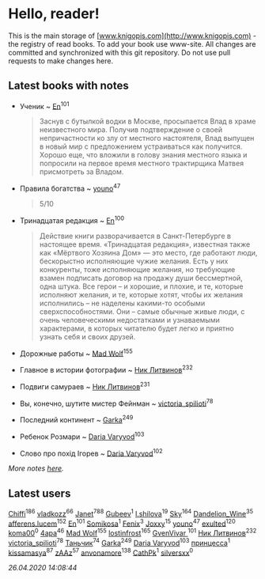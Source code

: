 # Hello, reader!
This is the main storage of [www.knigopis.com](http://www.knigopis.com) - the registry of read books.
To add your book use www-site. All changes are committed and synchronized with this git repository.
Do not use pull requests to make changes here.


## Latest books with notes
* Ученик ~ [En](users/333/333646551-vkontakte)<sup>101</sup>
    > Заснув с бутылкой водки в Москве, просыпается Влад в храме неизвестного мира. Получив подтверждение о своей непричастности ко злу от местного настоятеля, Влад выпущен в новый мир с предложением устраиваться как получится. Хорошо еще, что вложили в голову знания местного языка и попросили на первое время местного трактирщика Матвея присмотреть за Владом.

* Правила богатства ~ [youno](users/302/302928912-vkontakte)<sup>47</sup>
    > 5/10

* Тринадцатая редакция ~ [En](users/333/333646551-vkontakte)<sup>100</sup>
    > Действие книги разворачивается в Санкт-Петербурге в настоящее время. «Тринадцатая редакция», известная также как «Мёртвого Хозяина Дом» — это место, где работают люди, бескорыстно исполняющие чужие желания.
    > Есть у них конкуренты, тоже исполняющие желания, но требующие взамен подписать договор на продажу души бессмертной, одна штука. Все герои – и хорошие, и плохие, и те, которые исполняют желания, и те, которые хотят, чтобы их желания исполнились – не наделены какими-то особыми сверхспособностями. Они – самые обычные живые люди, с очень человеческими недостатками и узнаваемыми характерами, в которых читателю будет легко и приятно узнать себя и своих друзей.

* Дорожные работы ~ [Mad Wolf](users/947/94738840-vkontakte)<sup>155</sup>

* Главное в истории фотографии ~ [Ник Литвинов](users/241/241974816-vkontakte)<sup>232</sup>

* Подвиги самураев ~ [Ник Литвинов](users/241/241974816-vkontakte)<sup>231</sup>

* Вы, конечно, шутите мистер Фейнман ~ [victoria_spilioti](users/219/219259003-vkontakte)<sup>78</sup>

* Последний континент ~ [Garka](users/115/115753719718250012620-google)<sup>249</sup>

* Ребенок Розмари ~ [Daria Varyvod](users/829/829893410524253-facebook)<sup>103</sup>

* Слово про похід Ігорев ~ [Daria Varyvod](users/829/829893410524253-facebook)<sup>102</sup>


_More notes [here](latest_books_with_notes.md)._


## Latest users
[Chiffi](users/105/105831994080785626680-google)<sup>186</sup> 
[vladkozz](users/572/57239276-vkontakte)<sup>66</sup> 
[Janet](users/108/108113656204404967440-google)<sup>788</sup> 
[Gubeev](users/110/110362044313753603797-google)<sup>1</sup> 
[l.shilova](users/101/10123344-vkontakte)<sup>19</sup> 
[Sky](users/118/118049897850017649660-google)<sup>164</sup> 
[Dandelion_Wine](users/586/58602788-vkontakte)<sup>35</sup> 
[afferens.lucem](users/196/196071655-vkontakte)<sup>152</sup> 
[En](users/333/333646551-vkontakte)<sup>101</sup> 
[Somikosa](users/114/114229798930407053830-google)<sup>1</sup> 
[Fenix](users/111/111367585493471720963-google)<sup>3</sup> 
[Joxxy](users/109/109128632962928278575-google)<sup>15</sup> 
[youno](users/302/302928912-vkontakte)<sup>47</sup> 
[exulted](users/100/100599204551896265722-google)<sup>120</sup> 
[koma00](users/109/109429756675878830005-google)<sup>0</sup> 
[4apa](users/117/117392596378069249667-google)<sup>46</sup> 
[Mad Wolf](users/947/94738840-vkontakte)<sup>155</sup> 
[lostinfrost](users/217/217891524-vkontakte)<sup>165</sup> 
[GvenVivar ](users/158/158266434925901-facebook)<sup>101</sup> 
[Ник Литвинов](users/241/241974816-vkontakte)<sup>232</sup> 
[victoria_spilioti](users/219/219259003-vkontakte)<sup>78</sup> 
[Таньчик](users/209/2096581563762610-facebook)<sup>74</sup> 
[Garka](users/115/115753719718250012620-google)<sup>249</sup> 
[Daria Varyvod](users/829/829893410524253-facebook)<sup>103</sup> 
[принцесса](users/436/436535019-vkontakte)<sup>1</sup> 
[kissamasya](users/684/68439978-vkontakte)<sup>87</sup> 
[zAAz](users/202/202248233-vkontakte)<sup>57</sup> 
[anvonamore](users/595/5957175-vkontakte)<sup>138</sup> 
[CathPk](users/236/236585396-vkontakte)<sup>1</sup> 
[silversxx](users/102/102982049492599061441-google)<sup>0</sup> 


_26.04.2020 14:08:44_
